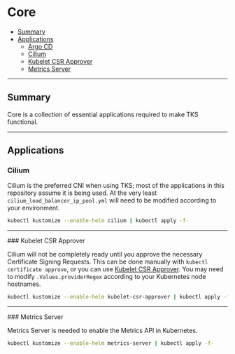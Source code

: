 # Core

* [Summary](#summary)
* [Applications](#applications)
  * [Argo CD](#argo-cd)
  * [Cilium](#cilium)
  * [Kubelet CSR Approver](#kubelet-csr-approver)
  * [Metrics Server](#metrics-server)

<hr>

## Summary

Core is a collection of essential applications required to make TKS functional.

<hr>

## Applications

### Cilium

Cilium is the preferred CNI when using TKS; most of the applications in this repository assume it is being used. At the very least `cilium_load_balancer_ip_pool.yml` will need to be modified according to your environment.

```bash
kubectl kustomize --enable-helm cilium | kubectl apply -f-
```

<hr>
### Kubelet CSR Approver

Cilium will not be completely ready until you approve the necessary Certificate Signing Requests. This can be done manually with `kubectl certificate approve`, or you can use [Kubelet CSR Approver](https://github.com/postfinance/kubelet-csr-approver). You may need to modify `.Values.providerRegex` according to your Kubernetes node hostnames.

```bash
kubectl kustomize --enable-helm kubelet-csr-approver | kubectl apply -f-
```

<hr>
### Metrics Server

Metrics Server is needed to enable the Metrics API in Kubernetes.

```bash
kubectl kustomize --enable-helm metrics-server | kubectl apply -f-
```
